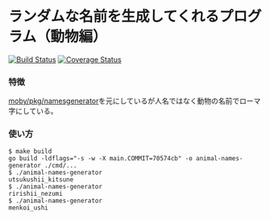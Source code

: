 # ランダムな名前を生成してくれるプログラム（動物編）

[![Build Status](https://travis-ci.org/yokogawa-k/animal-names-generator.svg?branch=master)](https://travis-ci.org/yokogawa-k/animal-names-generator)
[![Coverage Status](https://coveralls.io/repos/github/yokogawa-k/animal-names-generator/badge.svg?branch=master)](https://coveralls.io/github/yokogawa-k/animal-names-generator?branch=master)

### 特徴

[moby/pkg/namesgenerator](https://github.com/moby/moby/tree/master/pkg/namesgenerator)を元にしているが人名ではなく動物の名前でローマ字にしている。

### 使い方

```console
$ make build
go build -ldflags="-s -w -X main.COMMIT=70574cb" -o animal-names-generator ./cmd/...
$ ./animal-names-generator
utsukushii_kitsune
$ ./animal-names-generator
ririshii_nezumi
$ ./animal-names-generator
menkoi_ushi
```
